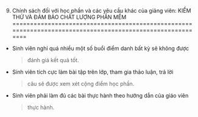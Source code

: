 9. Chính sách đối với học phần và các yêu cầu khác của giảng viên: KIỂM THỬ VÀ ĐẢM BẢO CHẤT LƯỢNG PHẦN MỀM
==========================================================================================================

-   Sinh viên nghỉ quá nhiều một số buổi điểm danh bất kỳ sẽ không được
    > đánh giá kết quả tốt.

-   Sinh viên tích cực làm bài tập trên lớp, tham gia thảo luận, trả lời
    > câu sẽ được xem xét cộng điểm học phần.

-   Sinh viên phải làm đủ các bài thực hành theo hướng dẫn của giáo viên
    > thực hành.

